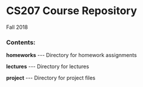 # CS207 Course Repository

Fall 2018

### Contents:
**homeworks** --- Directory for homework assignments

**lectures** --- Directory for lectures

**project** --- Directory for project files
